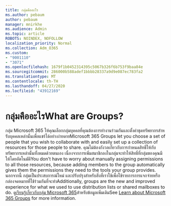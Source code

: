 ```yaml
---
title: กลุ่มคืออะไร
ms.author: pebaum
author: pebaum
manager: mnirkhe
ms.audience: Admin
ms.topic: article
ROBOTS: NOINDEX, NOFOLLOW
localization_priority: Normal
ms.collection: Adm_O365
ms.custom:
- "9001110"
- "3071"
ms.openlocfilehash: 1679f1b0452314395c5067b326f6b753f9baa84e
ms.sourcegitcommit: 286000b588adef1bbbb28337a9d9e087ec783fa2
ms.translationtype: MT
ms.contentlocale: th-TH
ms.lasthandoff: 04/27/2020
ms.locfileid: "43912169"
---
```

# <a name="what-are-groups"></a><span data-ttu-id="03b91-102">กลุ่มคืออะไร</span><span class="sxs-lookup"><span data-stu-id="03b91-102">What are Groups?</span></span>

<span data-ttu-id="03b91-103">กลุ่ม Microsoft 365 ให้คุณเลือกกลุ่มบุคคลที่คุณต้องการทํางานร่วมกันและตั้งค่าชุดทรัพยากรสําหรับบุคคลเหล่านั้นเพื่อแชร์ได้อย่างง่ายดาย</span><span class="sxs-lookup"><span data-stu-id="03b91-103">Microsoft 365 Groups let you choose a set of people that you wish to collaborate with and easily set up a collection of resources for those people to share.</span></span> <span data-ttu-id="03b91-104">คุณไม่ต้องกังวลเกี่ยวกับการกําหนดสิทธิ์ให้กับทรัพยากรเหล่านั้นทั้งหมดด้วยตนเอง เนื่องจากการเพิ่มสมาชิกลงในกลุ่มจะทําให้สิทธิ์ที่กลุ่มของคุณมีให้โดยอัตโนมัติ</span><span class="sxs-lookup"><span data-stu-id="03b91-104">You don't have to worry about manually assigning permissions to all those resources, because adding members to the group automatically gives them the permissions they need to the tools your group provides.</span></span> <span data-ttu-id="03b91-105">นอกจากนี้ กลุ่มเป็นประสบการณ์ใหม่ และปรับปรุงสําหรับสิ่งที่เราใช้เพื่อใช้รายการการแจกจ่ายหรือกล่องจดหมายที่ใช้ร่วมกันที่จะทํา</span><span class="sxs-lookup"><span data-stu-id="03b91-105">Additionally, groups are the new and improved experience for what we used to use distribution lists or shared mailboxes to do.</span></span>  <span data-ttu-id="03b91-106">ดู[เรียนรู้เกี่ยวกับกลุ่ม Microsoft 365](https://support.office.com/article/b565caa1-5c40-40ef-9915-60fdb2d97fa2)สําหรับข้อมูลเพิ่มเติม</span><span class="sxs-lookup"><span data-stu-id="03b91-106">See [Learn about Microsoft 365 Groups](https://support.office.com/article/b565caa1-5c40-40ef-9915-60fdb2d97fa2) for more information.</span></span> 